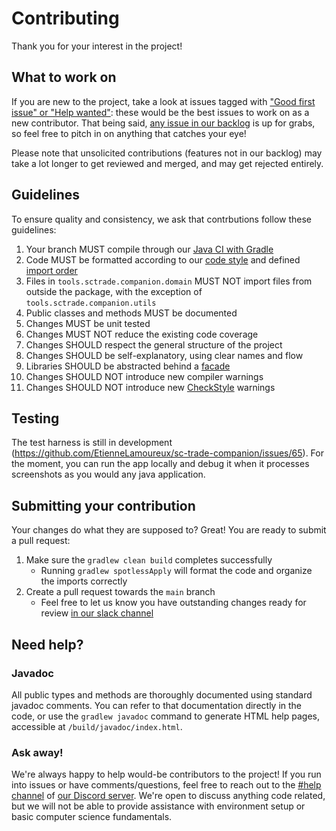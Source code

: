 # Contributing
Thank you for your interest in the project!

## What to work on
If you are new to the project, take a look at issues tagged with ["Good first issue" or "Help wanted"](https://github.com/EtienneLamoureux/sc-trade-companion/issues?q=is%3Aissue%20state%3Aopen%20label%3A%22good%20first%20issue%22%20label%3A%22help%20wanted%22): these would be the best issues to work on as a new contributor. That being said, [any issue in our backlog](https://github.com/EtienneLamoureux/sc-trade-companion/issues) is up for grabs, so feel free to pitch in on anything that catches your eye!

Please note that unsolicited contributions (features not in our backlog) may take a lot longer to get reviewed and merged, and may get rejected entirely.

## Guidelines
To ensure quality and consistency, we ask that contrbutions follow these guidelines: 
1. Your branch MUST compile through our [Java CI with Gradle](https://github.com/EtienneLamoureux/sc-trade-companion/actions/workflows/gradle.yml)
2. Code MUST be formatted according to our [code style](https://github.com/EtienneLamoureux/sc-trade-companion/blob/main/contributing/GoogleStyle.xml) and defined [import order](https://github.com/EtienneLamoureux/sc-trade-companion/blob/main/contributing/companion.importorder)
3. Files in `tools.sctrade.companion.domain` MUST NOT import files from outside the package, with the exception of `tools.sctrade.companion.utils`
4. Public classes and methods MUST be documented
5. Changes MUST be unit tested
6. Changes MUST NOT reduce the existing code coverage
7. Changes SHOULD respect the general structure of the project
8. Changes SHOULD be self-explanatory, using clear names and flow
9. Libraries SHOULD be abstracted behind a [facade](https://en.wikipedia.org/wiki/Facade_pattern)
10. Changes SHOULD NOT introduce new compiler warnings
11. Changes SHOULD NOT introduce new [CheckStyle](https://github.com/EtienneLamoureux/sc-trade-companion/blob/main/contributing/google_style.xml) warnings

## Testing
The test harness is still in development (https://github.com/EtienneLamoureux/sc-trade-companion/issues/65). For the moment, you can run the app locally and debug it when it processes screenshots as you would any java application.

## Submitting your contribution
Your changes do what they are supposed to? Great! You are ready to submit a pull request: 
1. Make sure the `gradlew clean build` completes successfully
   - Running `gradlew spotlessApply` will format the code and organize the imports correctly
2. Create a pull request towards the `main` branch
   - Feel free to let us know you have outstanding changes ready for review [in our slack channel](https://discord.com/channels/832608007313424444/1106015731516178483)

## Need help?
### Javadoc
All public types and methods are thoroughly documented using standard javadoc comments. You can refer to that documentation directly in the code, or use the `gradlew javadoc` command to generate HTML help pages, accessible at `/build/javadoc/index.html`.

### Ask away!
We're always happy to help would-be contributors to the project! If you run into issues or have comments/questions, feel free to reach out to the [#help channel](https://discord.com/channels/832608007313424444/832653828901568562) of [our Discord server](https://discord.gg/fdCxQAccpG). We're open to discuss anything code related, but we will not be able to provide assistance with environment setup or basic computer science fundamentals.
